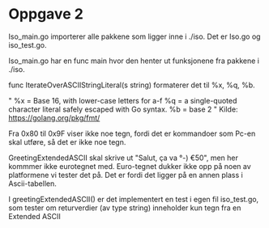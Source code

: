 # Oppgave 2


Iso_main.go importerer alle pakkene som ligger inne i ./iso. Det er Iso.go og
iso_test.go.

Iso_main.go har en func main hvor den henter ut funksjonene fra pakkene i
./iso.

func IterateOverASCIIStringLiteral(s string) formaterer det til %x, %q, %b.

" %x = Base 16, with lower-case letters for a-f
  %q = a single-quoted character literal safely escaped with Go syntax.
  %b = base 2 "
Kilde: https://golang.org/pkg/fmt/

Fra 0x80 til 0x9F viser ikke noe tegn, fordi det er kommandoer som Pc-en skal
utføre, så det er ikke noe tegn.


GreetingExtendedASCII skal skrive ut "Salut, ça va °-) €50", men her kommmer ikke
eurotegnet med. Euro-tegnet dukker ikke opp på noen av platformene vi tester det
på. Det er fordi det ligger på en annen plass i Ascii-tabellen.


I greetingExtendedASCII() er det implementert en test i egen fil iso_test.go,
som tester om returverdier (av type string) inneholder kun tegn fra en
Extended ASCII
